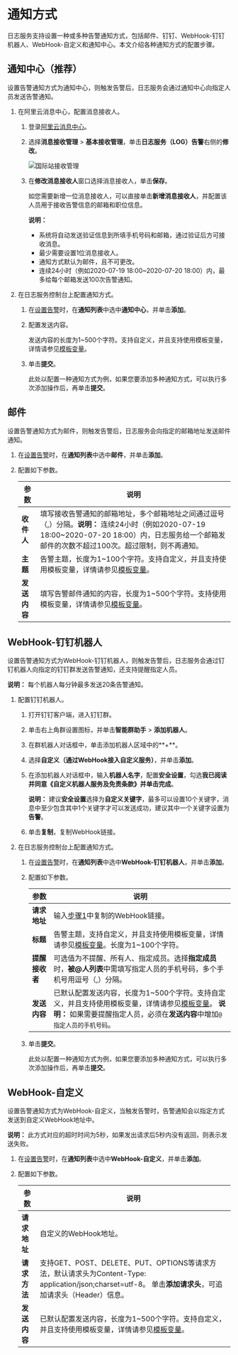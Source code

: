 # 通知方式

日志服务支持设置一种或多种告警通知方式，包括邮件、钉钉、WebHook-钉钉机器人、WebHook-自定义和通知中心。本文介绍各种通知方式的配置步骤。

## 通知中心（推荐）

设置告警通知方式为通知中心，则触发告警后，日志服务会通过通知中心向指定人员发送告警通知。

1.  在阿里云消息中心，配置消息接收人。

    1.  登录[阿里云消息中心](https://notifications.console.aliyun.com/?spm=5176.202052012811.aliyun_topbar.162.zRRPhO#/subscribeMsg)。

    2.  选择**消息接收管理** \> **基本接收管理**，单击**日志服务（LOG）告警**右侧的**修改**。

        ![国际站接收管理](https://static-aliyun-doc.oss-cn-hangzhou.aliyuncs.com/assets/img/zh-CN/5524008951/p7269.png)

    3.  在**修改消息接收人**窗口选择消息接收人，单击**保存**。

        如您需要新增一位消息接收人，可以直接单击**新增消息接收人**，并配置该人员用于接收告警信息的邮箱和职位信息。

        **说明：**

        -   系统将自动发送验证信息到所填手机号码和邮箱，通过验证后方可接收消息。
        -   最少需要设置1位消息接收人。
        -   通知方式默认为邮件，且不可更改。
        -   连续24小时（例如2020-07-19 18:00~2020-07-20 18:00）内，最多给每个邮箱发送100次告警通知。
2.  在日志服务控制台上配置通知方式。

    1.  在[设置告警](/intl.zh-CN/可视化与告警/告警/设置告警.md)时，在**通知列表**中选中**通知中心**，并单击**添加**。

    2.  配置发送内容。

        发送内容的长度为1~500个字符。支持自定义，并且支持使用模板变量，详情请参见[模板变量](/intl.zh-CN/可视化与告警/告警/参考信息/模板变量.md)。

    3.  单击**提交**。

        此处以配置一种通知方式为例，如果您要添加多种通知方式，可以执行多次添加操作后，再单击**提交**。


## 邮件

设置告警通知方式为邮件，则触发告警后，日志服务会向指定的邮箱地址发送邮件通知。

1.  在[设置告警](/intl.zh-CN/可视化与告警/告警/设置告警.md)时，在**通知列表**中选中**邮件**，并单击**添加**。

2.  配置如下参数。

    |参数|说明|
    |--|--|
    |**收件人**|填写接收告警通知的邮箱地址，多个邮箱地址之间通过逗号（,）分隔。**说明：** 连续24小时（例如2020-07-19 18:00~2020-07-20 18:00）内，日志服务给一个邮箱发邮件的次数不超过100次。超过限制，则不再通知。 |
    |**主题**|告警主题，长度为1~100个字符。支持自定义，并且支持使用模板变量，详情请参见[模板变量](/intl.zh-CN/可视化与告警/告警/参考信息/模板变量.md)。|
    |**发送内容**|填写告警邮件通知的内容，长度为1~500个字符。支持使用模板变量，详情请参见[模板变量](/intl.zh-CN/可视化与告警/告警/参考信息/模板变量.md)。|


## WebHook-钉钉机器人

设置告警通知方式为WebHook-钉钉机器人，则触发告警后，日志服务会通过钉钉机器人向指定的钉钉群发送告警通知，还支持提醒指定人员。

**说明：** 每个机器人每分钟最多发送20条告警通知。

1.  配置钉钉机器人。

    1.  打开钉钉客户端，进入钉钉群。

    2.  单击右上角群设置图标，并单击**智能群助手** \> **添加机器人**。

    3.  在群机器人对话框中，单击添加机器人区域中的**+**。

    4.  选择**自定义（通过WebHook接入自定义服务）**，并单击**添加**。

    5.  在添加机器人对话框中，输入**机器人名字**，配置**安全设置**，勾选**我已阅读并同意《自定义机器人服务及免责条款》**并单击**完成**。

        **说明：** 建议**安全设置**选择为**自定义关键字**，最多可以设置10个关键字，消息中至少包含其中1个关键字才可以发送成功，建议其中一个关键字设置为**告警**。

    6.  单击**复制**，复制WebHook链接。

2.  在日志服务控制台上配置通知方式。

    1.  在[设置告警](/intl.zh-CN/可视化与告警/告警/设置告警.md)时，在**通知列表**中选中**WebHook-钉钉机器人**，并单击**添加**。

    2.  配置如下参数。

        |参数|说明|
        |--|--|
        |**请求地址**|输入[步骤1](#step_4jc_x7d_u5y)中复制的WebHook链接。|
        |**标题**|告警主题，支持自定义，并且支持使用模板变量，详情请参见[模板变量](/intl.zh-CN/可视化与告警/告警/参考信息/模板变量.md)。长度为1~100个字符。|
        |**提醒接收者**|可选值为不提醒、所有人、指定成员。选择**指定成员**时，**被@人列表**中需填写指定人员的手机号码，多个手机号用逗号（,）分隔。|
        |**发送内容**|已默认配置发送内容，长度为1~500个字符。支持自定义，并且支持使用模板变量，详情请参见[模板变量](/intl.zh-CN/可视化与告警/告警/参考信息/模板变量.md)。 **说明：** 如果需要提醒指定人员，必须在**发送内容**中增加`@指定人员的手机号码`。 |

    3.  单击**提交**。

        此处以配置一种通知方式为例，如果您要添加多种通知方式，可以执行多次添加操作后，再单击**提交**。


## WebHook-自定义

设置告警通知方式为WebHook-自定义，当触发告警时，告警通知会以指定方式发送到自定义WebHook地址中。

**说明：** 此方式对应的超时时间为5秒，如果发出请求后5秒内没有返回，则表示发送失败。

1.  在[设置告警](/intl.zh-CN/可视化与告警/告警/设置告警.md)时，在**通知列表**中选中**WebHook-自定义**，并单击**添加**。

2.  配置如下参数。

    |参数|说明|
    |--|--|
    |**请求地址**|自定义的WebHook地址。|
    |**请求方法**|支持GET、POST、DELETE、PUT、OPTIONS等请求方法，默认请求头为Content-Type: application/json;charset=utf-8。 单击**添加请求头**，可追加请求头（Header）信息。 |
    |**发送内容**|已默认配置发送内容，长度为1~500个字符。支持自定义，并且支持使用模板变量，详情请参见[模板变量](/intl.zh-CN/可视化与告警/告警/参考信息/模板变量.md)。|


